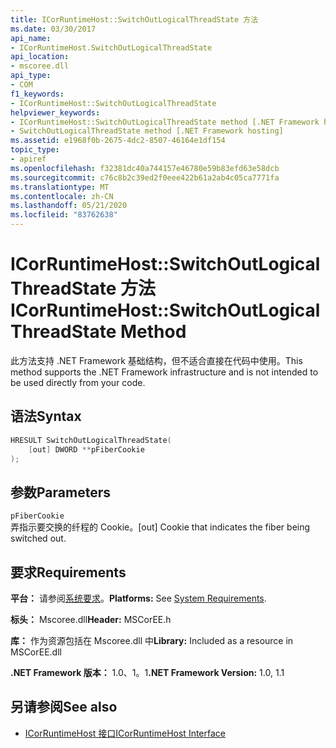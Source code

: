```yaml
---
title: ICorRuntimeHost::SwitchOutLogicalThreadState 方法
ms.date: 03/30/2017
api_name:
- ICorRuntimeHost.SwitchOutLogicalThreadState
api_location:
- mscoree.dll
api_type:
- COM
f1_keywords:
- ICorRuntimeHost::SwitchOutLogicalThreadState
helpviewer_keywords:
- ICorRuntimeHost::SwitchOutLogicalThreadState method [.NET Framework hosting]
- SwitchOutLogicalThreadState method [.NET Framework hosting]
ms.assetid: e1968f0b-2675-4dc2-8507-46164e1df154
topic_type:
- apiref
ms.openlocfilehash: f32381dc40a744157e46780e59b83efd63e58dcb
ms.sourcegitcommit: c76c8b2c39ed2f0eee422b61a2ab4c05ca7771fa
ms.translationtype: MT
ms.contentlocale: zh-CN
ms.lasthandoff: 05/21/2020
ms.locfileid: "83762638"
---
```

# <a name="icorruntimehostswitchoutlogicalthreadstate-method"></a><span data-ttu-id="eef83-102">ICorRuntimeHost::SwitchOutLogicalThreadState 方法</span><span class="sxs-lookup"><span data-stu-id="eef83-102">ICorRuntimeHost::SwitchOutLogicalThreadState Method</span></span>
<span data-ttu-id="eef83-103">此方法支持 .NET Framework 基础结构，但不适合直接在代码中使用。</span><span class="sxs-lookup"><span data-stu-id="eef83-103">This method supports the .NET Framework infrastructure and is not intended to be used directly from your code.</span></span>  
  
## <a name="syntax"></a><span data-ttu-id="eef83-104">语法</span><span class="sxs-lookup"><span data-stu-id="eef83-104">Syntax</span></span>  
  
```cpp  
HRESULT SwitchOutLogicalThreadState(  
    [out] DWORD **pFiberCookie  
);  
```  
  
## <a name="parameters"></a><span data-ttu-id="eef83-105">参数</span><span class="sxs-lookup"><span data-stu-id="eef83-105">Parameters</span></span>  
 `pFiberCookie`  
 <span data-ttu-id="eef83-106">弄指示要交换的纤程的 Cookie。</span><span class="sxs-lookup"><span data-stu-id="eef83-106">[out] Cookie that indicates the fiber being switched out.</span></span>  
  
## <a name="requirements"></a><span data-ttu-id="eef83-107">要求</span><span class="sxs-lookup"><span data-stu-id="eef83-107">Requirements</span></span>  
 <span data-ttu-id="eef83-108">**平台：** 请参阅[系统要求](../../get-started/system-requirements.md)。</span><span class="sxs-lookup"><span data-stu-id="eef83-108">**Platforms:** See [System Requirements](../../get-started/system-requirements.md).</span></span>  
  
 <span data-ttu-id="eef83-109">**标头：** Mscoree.dll</span><span class="sxs-lookup"><span data-stu-id="eef83-109">**Header:** MSCorEE.h</span></span>  
  
 <span data-ttu-id="eef83-110">**库：** 作为资源包括在 Mscoree.dll 中</span><span class="sxs-lookup"><span data-stu-id="eef83-110">**Library:** Included as a resource in MSCorEE.dll</span></span>  
  
 <span data-ttu-id="eef83-111">**.NET Framework 版本：** 1.0、1。1</span><span class="sxs-lookup"><span data-stu-id="eef83-111">**.NET Framework Version:** 1.0, 1.1</span></span>  
  
## <a name="see-also"></a><span data-ttu-id="eef83-112">另请参阅</span><span class="sxs-lookup"><span data-stu-id="eef83-112">See also</span></span>

- [<span data-ttu-id="eef83-113">ICorRuntimeHost 接口</span><span class="sxs-lookup"><span data-stu-id="eef83-113">ICorRuntimeHost Interface</span></span>](icorruntimehost-interface.md)
